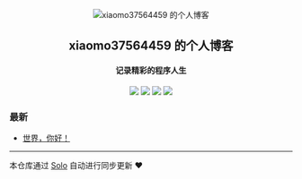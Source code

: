 <p align="center"><img alt="xiaomo37564459 的个人博客" src="https://static.b3log.org/images/brand/solo-32.png"></p><h2 align="center">
xiaomo37564459 的个人博客
</h2>

<h4 align="center">记录精彩的程序人生</h4>
<p align="center"><a title="xiaomo37564459 的个人博客" target="_blank" href="https://github.com/xiaomo37564459/solo-blog"><img src="https://img.shields.io/github/last-commit/xiaomo37564459/solo-blog.svg?style=flat-square&color=FF9900"></a>
<a title="GitHub repo size in bytes" target="_blank" href="https://github.com/xiaomo37564459/solo-blog"><img src="https://img.shields.io/github/repo-size/xiaomo37564459/solo-blog.svg?style=flat-square"></a>
<a title="Solo Version" target="_blank" href="https://github.com/b3log/solo/releases"><img src="https://img.shields.io/badge/solo-3.6.5-f1e05a.svg?style=flat-square&color=blueviolet"></a>
<a title="Hits" target="_blank" href="https://github.com/b3log/hits"><img src="https://hits.b3log.org/xiaomo37564459/solo-blog.svg"></a></p>

### 最新

* [世界，你好！](http://www.37564459.com/hello-solo)



---

本仓库通过 [Solo](https://github.com/b3log/solo) 自动进行同步更新 ❤️ 
